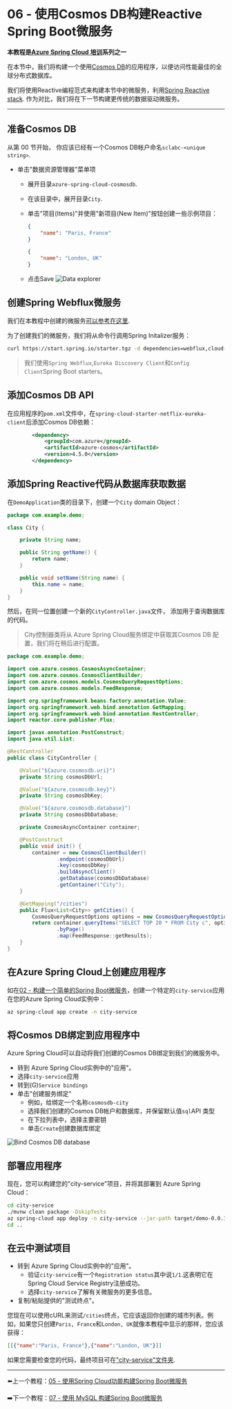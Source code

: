 # 06 - 使用Cosmos DB构建Reactive Spring Boot微服务

**本教程是[Azure Spring Cloud 培训](../README.md)系列之一**


在本节中，我们将构建一个使用[Cosmos DB](https://docs.microsoft.com/en-us/azure/cosmos-db/?WT.mc_id=azurespringcloud-github-judubois)的应用程序，以便访问性能最佳的全球分布式数据库。

我们将使用Reactive编程范式来构建本节中的微服务，利用[Spring Reactive stack](https://docs.spring.io/spring/docs/current/spring-framework-reference/web-reactive.html). 作为对比，我们将在下一节构建更传统的数据驱动微服务。

---

## 准备Cosmos DB

从第 00 节开始， 你应该已经有一个Cosmos DB帐户命名`sclabc-<unique string>`.

-   单击"数据资源管理器"菜单项

    -   展开目录`azure-spring-cloud-cosmosdb`.
    -   在该目录中，展开目录`City`.
    -   单击"项目(Items)"并使用"新项目(New Item)"按钮创建一些示例项目：

        ```json
        {
            "name": "Paris, France"
        }
        ```

        ```json
        {
            "name": "London, UK"
        }
        ```
    - 点击Save
![Data explorer](media/02-data-explorer.png)

## 创建Spring Webflux微服务

我们在本教程中创建的微服务[可以参考在这里](city-service/).

为了创建我们的微服务，我们将从命令行调用Spring Initalizer服务：

```bash
curl https://start.spring.io/starter.tgz -d dependencies=webflux,cloud-eureka,cloud-config-client -d baseDir=city-service -d bootVersion=2.3.8 -d javaVersion=1.8 | tar -xzvf -
```

> 我们使用`Spring Webflux`,`Eureka Discovery Client`和`Config Client`Spring Boot starters。

## 添加Cosmos DB API

在应用程序的`pom.xml`文件中，在`spring-cloud-starter-netflix-eureka-client`后添加Cosmos DB依赖：

```xml
        <dependency>
            <groupId>com.azure</groupId>
            <artifactId>azure-cosmos</artifactId>
            <version>4.5.0</version>
        </dependency>
```

## 添加Spring Reactive代码从数据库获取数据

在`DemoApplication`类的目录下，创建一个`City` domain Object：

```java
package com.example.demo;

class City {

    private String name;

    public String getName() {
        return name;
    }

    public void setName(String name) {
        this.name = name;
    }
}
```

然后，在同一位置创建一个新的`CityController.java`文件，
添加用于查询数据库的代码。

> City控制器类将从 Azure Spring Cloud服务绑定中获取其Cosmos DB 配置，我们将在稍后进行配置。

```java
package com.example.demo;

import com.azure.cosmos.CosmosAsyncContainer;
import com.azure.cosmos.CosmosClientBuilder;
import com.azure.cosmos.models.CosmosQueryRequestOptions;
import com.azure.cosmos.models.FeedResponse;

import org.springframework.beans.factory.annotation.Value;
import org.springframework.web.bind.annotation.GetMapping;
import org.springframework.web.bind.annotation.RestController;
import reactor.core.publisher.Flux;

import javax.annotation.PostConstruct;
import java.util.List;

@RestController
public class CityController {

    @Value("${azure.cosmosdb.uri}")
    private String cosmosDbUrl;

    @Value("${azure.cosmosdb.key}")
    private String cosmosDbKey;

    @Value("${azure.cosmosdb.database}")
    private String cosmosDbDatabase;

    private CosmosAsyncContainer container;

    @PostConstruct
    public void init() {
        container = new CosmosClientBuilder()
                .endpoint(cosmosDbUrl)
                .key(cosmosDbKey)
                .buildAsyncClient()
                .getDatabase(cosmosDbDatabase)
                .getContainer("City");
    }

    @GetMapping("/cities")
    public Flux<List<City>> getCities() {
        CosmosQueryRequestOptions options = new CosmosQueryRequestOptions();
        return container.queryItems("SELECT TOP 20 * FROM City c", options, City.class)
                .byPage()
                .map(FeedResponse::getResults);
    }
}
```

## 在Azure Spring Cloud上创建应用程序

如在[02 - 构建一个简单的Spring Boot微服务](../02-build-a-simple-spring-boot-microservice/README.md)，创建一个特定的`city-service`应用在您的Azure Spring Cloud实例中：

```bash
az spring-cloud app create -n city-service
```

## 将Cosmos DB绑定到应用程序中

Azure Spring Cloud可以自动将我们创建的Cosmos DB绑定到我们的微服务中。

-   转到 Azure Spring Cloud实例中的"应用"。
-   选择`city-service`应用
-   转到(G)`Service bindings`
-   单击"创建服务绑定"
    -   例如，给绑定一个名称`cosmosdb-city`
    -   选择我们创建的Cosmos DB帐户和数据库，并保留默认值`sql`API 类型
    -   在下拉列表中，选择主要密钥
    -   单击`Create`创建数据库绑定

![Bind Cosmos DB database](media/03-bind-service-cosmosdb.png)

## 部署应用程序

现在，您可以构建您的"city-service"项目，并将其部署到 Azure Spring Cloud：

```bash
cd city-service
./mvnw clean package -DskipTests
az spring-cloud app deploy -n city-service --jar-path target/demo-0.0.1-SNAPSHOT.jar
cd ..
```

## 在云中测试项目

-   转到 Azure Spring Cloud实例中的"应用"。
    -   验证`city-service`有一个`Registration status`其中说`1/1`.这表明它在Spring Cloud Service Registry注册成功。
    -   选择`city-service`了解有关微服务的更多信息。
-   复制/粘贴提供的"测试终点"。

您现在可以使用cURL来测试`/cities`终点，它应该返回你创建的城市列表。例如，如果您只创建`Paris, France`和`London, UK`就像本教程中显示的那样，您应该获得：

```json
[[{"name":"Paris, France"},{"name":"London, UK"}]]
```

如果您需要检查您的代码，最终项目可在["city-service"文件夹](city-service/).

---

⬅️上一个教程：[05 - 使用Spring Cloud功能构建Spring Boot微服务](../05-build-a-spring-boot-microservice-using-spring-cloud-features/README.md)

➡️下一个教程：[07 - 使用 MySQL 构建Spring Boot微服务](../07-build-a-spring-boot-microservice-using-mysql/README.md)
